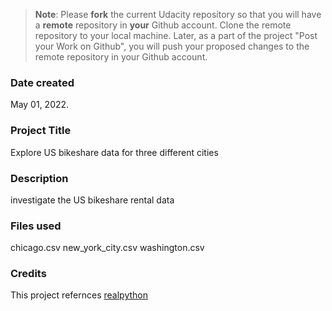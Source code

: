 >**Note**: Please **fork** the current Udacity repository so that you will have a **remote** repository in **your** Github account. Clone the remote repository to your local machine. Later, as a part of the project "Post your Work on Github", you will push your proposed changes to the remote repository in your Github account.

### Date created
May 01, 2022.

### Project Title
Explore US bikeshare data for three different cities

### Description
investigate the US bikeshare rental data

### Files used
chicago.csv
new_york_city.csv
washington.csv

### Credits
This project refernces [realpython](https://realpython.com/python)

